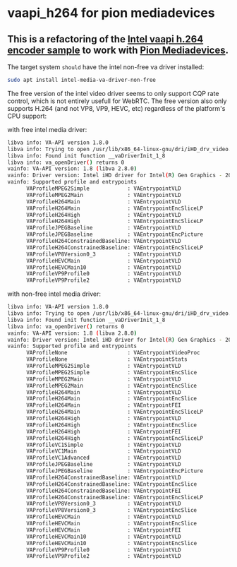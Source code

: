 # vaapi_h264 for pion mediadevices

## This is a refactoring of the [Intel vaapi h.264 encoder sample](https://github.com/intel/libva-utils/blob/master/encode/h264encode.c) to work with [Pion Mediadevices](https://github.com/pion/mediadevices).


The target system `should` have the intel non-free va driver installed:

```bash
sudo apt install intel-media-va-driver-non-free
```

The free version of the intel video driver seems to only support CQP rate control, which is not entirely usefull for WebRTC.  The free version also only supports H.264 (and not VP8, VP9, HEVC, etc) regardless of the platform's CPU support:

with free intel media driver:
```bash
libva info: VA-API version 1.8.0
libva info: Trying to open /usr/lib/x86_64-linux-gnu/dri/iHD_drv_video.so
libva info: Found init function __vaDriverInit_1_8
libva info: va_openDriver() returns 0
vainfo: VA-API version: 1.8 (libva 2.8.0)
vainfo: Driver version: Intel iHD driver for Intel(R) Gen Graphics - 20.2.0 ()
vainfo: Supported profile and entrypoints
      VAProfileMPEG2Simple            :	VAEntrypointVLD
      VAProfileMPEG2Main              :	VAEntrypointVLD
      VAProfileH264Main               :	VAEntrypointVLD
      VAProfileH264Main               :	VAEntrypointEncSliceLP
      VAProfileH264High               :	VAEntrypointVLD
      VAProfileH264High               :	VAEntrypointEncSliceLP
      VAProfileJPEGBaseline           :	VAEntrypointVLD
      VAProfileJPEGBaseline           :	VAEntrypointEncPicture
      VAProfileH264ConstrainedBaseline:	VAEntrypointVLD
      VAProfileH264ConstrainedBaseline:	VAEntrypointEncSliceLP
      VAProfileVP8Version0_3          :	VAEntrypointVLD
      VAProfileHEVCMain               :	VAEntrypointVLD
      VAProfileHEVCMain10             :	VAEntrypointVLD
      VAProfileVP9Profile0            :	VAEntrypointVLD
      VAProfileVP9Profile2            :	VAEntrypointVLD
```

with non-free intel media driver:
```bash
libva info: VA-API version 1.8.0
libva info: Trying to open /usr/lib/x86_64-linux-gnu/dri/iHD_drv_video.so
libva info: Found init function __vaDriverInit_1_8
libva info: va_openDriver() returns 0
vainfo: VA-API version: 1.8 (libva 2.8.0)
vainfo: Driver version: Intel iHD driver for Intel(R) Gen Graphics - 20.2.0 ()
vainfo: Supported profile and entrypoints
      VAProfileNone                   :	VAEntrypointVideoProc
      VAProfileNone                   :	VAEntrypointStats
      VAProfileMPEG2Simple            :	VAEntrypointVLD
      VAProfileMPEG2Simple            :	VAEntrypointEncSlice
      VAProfileMPEG2Main              :	VAEntrypointVLD
      VAProfileMPEG2Main              :	VAEntrypointEncSlice
      VAProfileH264Main               :	VAEntrypointVLD
      VAProfileH264Main               :	VAEntrypointEncSlice
      VAProfileH264Main               :	VAEntrypointFEI
      VAProfileH264Main               :	VAEntrypointEncSliceLP
      VAProfileH264High               :	VAEntrypointVLD
      VAProfileH264High               :	VAEntrypointEncSlice
      VAProfileH264High               :	VAEntrypointFEI
      VAProfileH264High               :	VAEntrypointEncSliceLP
      VAProfileVC1Simple              :	VAEntrypointVLD
      VAProfileVC1Main                :	VAEntrypointVLD
      VAProfileVC1Advanced            :	VAEntrypointVLD
      VAProfileJPEGBaseline           :	VAEntrypointVLD
      VAProfileJPEGBaseline           :	VAEntrypointEncPicture
      VAProfileH264ConstrainedBaseline:	VAEntrypointVLD
      VAProfileH264ConstrainedBaseline:	VAEntrypointEncSlice
      VAProfileH264ConstrainedBaseline:	VAEntrypointFEI
      VAProfileH264ConstrainedBaseline:	VAEntrypointEncSliceLP
      VAProfileVP8Version0_3          :	VAEntrypointVLD
      VAProfileVP8Version0_3          :	VAEntrypointEncSlice
      VAProfileHEVCMain               :	VAEntrypointVLD
      VAProfileHEVCMain               :	VAEntrypointEncSlice
      VAProfileHEVCMain               :	VAEntrypointFEI
      VAProfileHEVCMain10             :	VAEntrypointVLD
      VAProfileHEVCMain10             :	VAEntrypointEncSlice
      VAProfileVP9Profile0            :	VAEntrypointVLD
      VAProfileVP9Profile2            :	VAEntrypointVLD
```